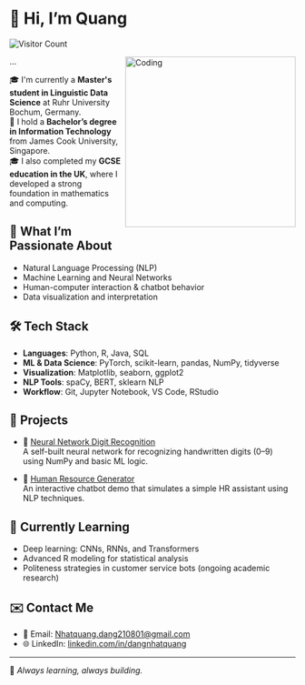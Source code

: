 # 👋 Hi, I’m Quang

![Visitor Count](https://komarev.com/ghpvc/?username=DangNhatQuang210801&label=Profile+views&color=0e75b6&style=flat)

<img align="right" alt="Coding" width="300" src="https://miro.medium.com/v2/resize:fit:1400/format:webp/1*BIpRgx5FsEMhr1k2EqBKFg.gif">
...


🎓 I'm currently a **Master's student in Linguistic Data Science** at Ruhr University Bochum, Germany.  
📘 I hold a **Bachelor’s degree in Information Technology** from James Cook University, Singapore.  
🎓 I also completed my **GCSE education in the UK**, where I developed a strong foundation in mathematics and computing.

## 🧠 What I’m Passionate About
- Natural Language Processing (NLP)
- Machine Learning and Neural Networks
- Human-computer interaction & chatbot behavior
- Data visualization and interpretation

## 🛠 Tech Stack
- **Languages**: Python, R, Java, SQL
- **ML & Data Science**: PyTorch, scikit-learn, pandas, NumPy, tidyverse
- **Visualization**: Matplotlib, seaborn, ggplot2
- **NLP Tools**: spaCy, BERT, sklearn NLP
- **Workflow**: Git, Jupyter Notebook, VS Code, RStudio

## 🚀 Projects
- 🧮 [Neural Network Digit Recognition](https://github.com/DangNhatQuang210801/Neural-Network)  
  A self-built neural network for recognizing handwritten digits (0–9) using NumPy and basic ML logic.

- 💬 [Human Resource Generator](https://github.com/DangNhatQuang210801/Human-Resource-Generator)  
  An interactive chatbot demo that simulates a simple HR assistant using NLP techniques.

## 📌 Currently Learning
- Deep learning: CNNs, RNNs, and Transformers
- Advanced R modeling for statistical analysis
- Politeness strategies in customer service bots (ongoing academic research)

## ✉️ Contact Me
- 📧 Email: Nhatquang.dang210801@gmail.com
- 🌐 LinkedIn: [linkedin.com/in/dangnhatquang](https://linkedin.com/in/dangnhatquang)

---

🧭 *Always learning, always building.*
